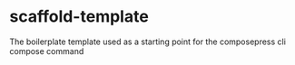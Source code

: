 # scaffold-template
The boilerplate template used as a starting point for the composepress cli compose command
